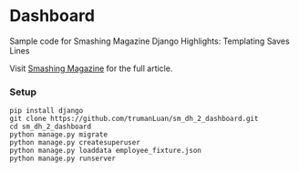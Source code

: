 # Dashboard

Sample code for Smashing Magazine Django Highlights: Templating Saves Lines

Visit [Smashing Magazine](https://smashingmagazine.com) for the full article.

### Setup

```
pip install django
git clone https://github.com/trumanLuan/sm_dh_2_dashboard.git
cd sm_dh_2_dashboard
python manage.py migrate
python manage.py createsuperuser
python manage.py loaddata employee_fixture.json
python manage.py runserver
```
